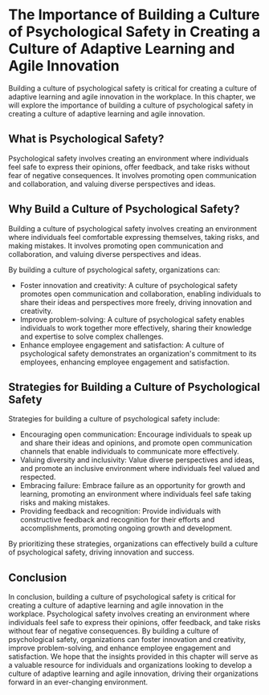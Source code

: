 The Importance of Building a Culture of Psychological Safety in Creating a Culture of Adaptive Learning and Agile Innovation
===================================================================================================================================================================================

Building a culture of psychological safety is critical for creating a culture of adaptive learning and agile innovation in the workplace. In this chapter, we will explore the importance of building a culture of psychological safety in creating a culture of adaptive learning and agile innovation.

What is Psychological Safety?
-----------------------------

Psychological safety involves creating an environment where individuals feel safe to express their opinions, offer feedback, and take risks without fear of negative consequences. It involves promoting open communication and collaboration, and valuing diverse perspectives and ideas.

Why Build a Culture of Psychological Safety?
--------------------------------------------

Building a culture of psychological safety involves creating an environment where individuals feel comfortable expressing themselves, taking risks, and making mistakes. It involves promoting open communication and collaboration, and valuing diverse perspectives and ideas.

By building a culture of psychological safety, organizations can:

* Foster innovation and creativity: A culture of psychological safety promotes open communication and collaboration, enabling individuals to share their ideas and perspectives more freely, driving innovation and creativity.
* Improve problem-solving: A culture of psychological safety enables individuals to work together more effectively, sharing their knowledge and expertise to solve complex challenges.
* Enhance employee engagement and satisfaction: A culture of psychological safety demonstrates an organization's commitment to its employees, enhancing employee engagement and satisfaction.

Strategies for Building a Culture of Psychological Safety
---------------------------------------------------------

Strategies for building a culture of psychological safety include:

* Encouraging open communication: Encourage individuals to speak up and share their ideas and opinions, and promote open communication channels that enable individuals to communicate more effectively.
* Valuing diversity and inclusivity: Value diverse perspectives and ideas, and promote an inclusive environment where individuals feel valued and respected.
* Embracing failure: Embrace failure as an opportunity for growth and learning, promoting an environment where individuals feel safe taking risks and making mistakes.
* Providing feedback and recognition: Provide individuals with constructive feedback and recognition for their efforts and accomplishments, promoting ongoing growth and development.

By prioritizing these strategies, organizations can effectively build a culture of psychological safety, driving innovation and success.

Conclusion
----------

In conclusion, building a culture of psychological safety is critical for creating a culture of adaptive learning and agile innovation in the workplace. Psychological safety involves creating an environment where individuals feel safe to express their opinions, offer feedback, and take risks without fear of negative consequences. By building a culture of psychological safety, organizations can foster innovation and creativity, improve problem-solving, and enhance employee engagement and satisfaction. We hope that the insights provided in this chapter will serve as a valuable resource for individuals and organizations looking to develop a culture of adaptive learning and agile innovation, driving their organizations forward in an ever-changing environment.
